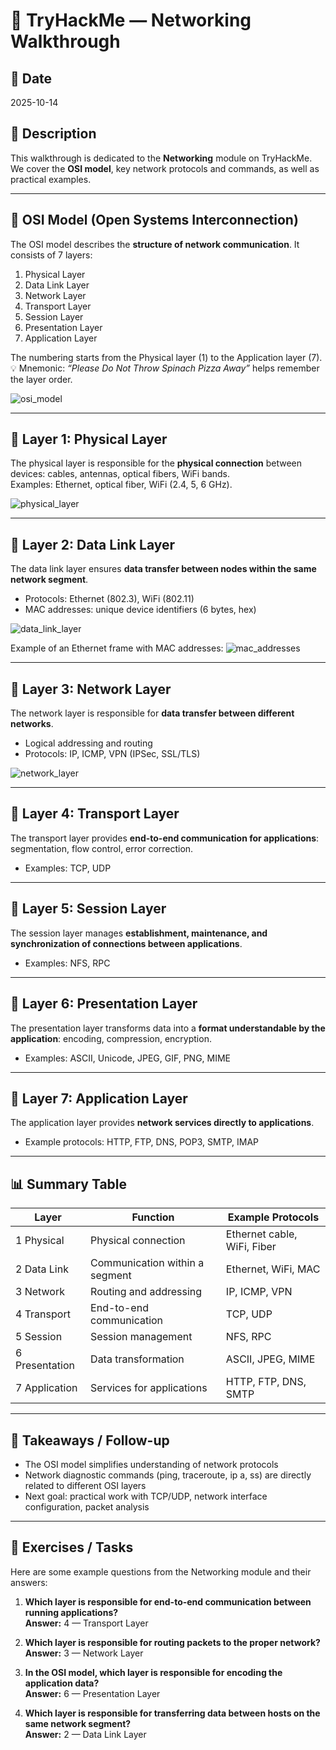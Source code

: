 # 🧩 TryHackMe — Networking Walkthrough

## 📅 Date
2025-10-14

## 📝 Description
This walkthrough is dedicated to the **Networking** module on TryHackMe.  
We cover the **OSI model**, key network protocols and commands, as well as practical examples.  

---

## 🔹 OSI Model (Open Systems Interconnection)
The OSI model describes the **structure of network communication**. It consists of 7 layers:

1. Physical Layer  
2. Data Link Layer  
3. Network Layer  
4. Transport Layer  
5. Session Layer  
6. Presentation Layer  
7. Application Layer  

The numbering starts from the Physical layer (1) to the Application layer (7).  
💡 Mnemonic: *“Please Do Not Throw Spinach Pizza Away”* helps remember the layer order.  

![osi_model](./assets/layers.png)

---

## 🔹 Layer 1: Physical Layer
The physical layer is responsible for the **physical connection** between devices: cables, antennas, optical fibers, WiFi bands.  
Examples: Ethernet, optical fiber, WiFi (2.4, 5, 6 GHz).

![physical_layer](./assets/physical_l1.png)

---

## 🔹 Layer 2: Data Link Layer
The data link layer ensures **data transfer between nodes within the same network segment**.  
- Protocols: Ethernet (802.3), WiFi (802.11)  
- MAC addresses: unique device identifiers (6 bytes, hex)

![data_link_layer](./assets/datalink_l2.png)

Example of an Ethernet frame with MAC addresses:
![mac_addresses](./assets/datalink_l2_1.png)

---

## 🔹 Layer 3: Network Layer
The network layer is responsible for **data transfer between different networks**.  
- Logical addressing and routing  
- Protocols: IP, ICMP, VPN (IPSec, SSL/TLS)

![network_layer](./assets/network_l3.png)

---

## 🔹 Layer 4: Transport Layer
The transport layer provides **end-to-end communication for applications**: segmentation, flow control, error correction.  
- Examples: TCP, UDP

---

## 🔹 Layer 5: Session Layer
The session layer manages **establishment, maintenance, and synchronization of connections between applications**.  
- Examples: NFS, RPC

---

## 🔹 Layer 6: Presentation Layer
The presentation layer transforms data into a **format understandable by the application**: encoding, compression, encryption.  
- Examples: ASCII, Unicode, JPEG, GIF, PNG, MIME

---

## 🔹 Layer 7: Application Layer
The application layer provides **network services directly to applications**.  
- Example protocols: HTTP, FTP, DNS, POP3, SMTP, IMAP

---

## 📊 Summary Table
| Layer | Function | Example Protocols |
|-------|---------|-----------------|
| 1 Physical | Physical connection | Ethernet cable, WiFi, Fiber |
| 2 Data Link | Communication within a segment | Ethernet, WiFi, MAC |
| 3 Network | Routing and addressing | IP, ICMP, VPN |
| 4 Transport | End-to-end communication | TCP, UDP |
| 5 Session | Session management | NFS, RPC |
| 6 Presentation | Data transformation | ASCII, JPEG, MIME |
| 7 Application | Services for applications | HTTP, FTP, DNS, SMTP |

---

## 📌 Takeaways / Follow-up
- The OSI model simplifies understanding of network protocols  
- Network diagnostic commands (ping, traceroute, ip a, ss) are directly related to different OSI layers  
- Next goal: practical work with TCP/UDP, network interface configuration, packet analysis

---

## 📝 Exercises / Tasks

Here are some example questions from the Networking module and their answers:

1. **Which layer is responsible for end-to-end communication between running applications?**  
**Answer:** 4 — Transport Layer

2. **Which layer is responsible for routing packets to the proper network?**  
**Answer:** 3 — Network Layer

3. **In the OSI model, which layer is responsible for encoding the application data?**  
**Answer:** 6 — Presentation Layer

4. **Which layer is responsible for transferring data between hosts on the same network segment?**  
**Answer:** 2 — Data Link Layer
